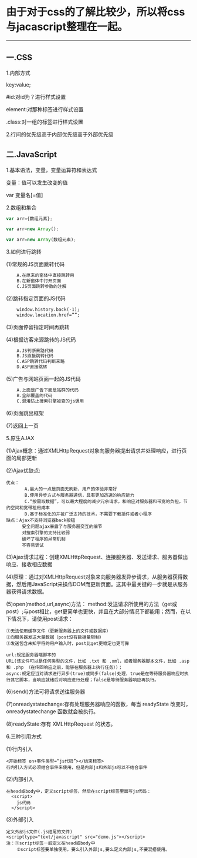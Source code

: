 由于对于css的了解比较少，所以将css与jacascript整理在一起。
=

-----------------------------------------------

## 一.CSS

1.内部方式
  
  key:value;
  
  #id:对id为？进行样式设置
  
  element:对那种标签进行样式设置
  
  .class:对一组的标签进行样式设置


2.行间的优先级高于内部优先级高于外部优先级

## 二.JavaScript
1.基本语法，变量，变量运算符和表达式
 
  变量：值可以发生改变的值
 
  var 变量名[=值]

2.数组和集合
```javascript
var arr={数组元素};

var arr=new Array();

var arr=new Array(数组元素);
```
  
3.如何进行跳转

  (1)常规的JS页面跳转代码

```handlebars
    A.在原来的窗体中直接跳转用
    B.在新窗体中打开页面
    C.JS页面跳转参数的注解
```

 
  (2)跳转指定页面的JS代码
  

```handlebars
    window.history.back(-1);
    window.location.href=””;
```

  (3)页面停留指定时间再跳转
  
  (4)根据访客来源跳转的JS代码
```handlebars
    A.JS判断来路代码
    B.JS直接跳转代码
    C.ASP跳转代码判断来路
    D.ASP直接跳转
```
 (5)广告与网站页面一起的JS代码
```handlebars
    A.上面是广告下面是站群的代码
    B.全部覆盖的代码
    C.混淆防止搜索引擎被查的js调用
```

  (6)页面跳出框架
  
  (7)返回上一页 

5.原生AJAX
 
  (1)Ajax概念：通过XMLHttpRequest对象向服务器提出请求并处理响应，进行页面的局部更新
 
  (2)Ajax优缺点:
    
    优点：
           A.最大的一点是页面无刷新，用户的体验非常好  
           B.使用异步方式与服务器通信，具有更加迅速的响应能力
           C.“按需取数据”，可以最大程度的减少冗余请求，和响应对服务器和带宽的负担，节约空间和宽带租用成本
           D.基于标准化的并被广泛支持的技术，不需要下载插件或者小程序
    缺点：Ajax不支持浏览器back按钮
          安全问题ajax暴露了与服务器交互的细节
          对搜索引擎的支持比较弱
          破坏了程序的异常机制
          不容易调试
 
  (3)Ajax请求过程：创建XMLHttpRequest、连接服务器、发送请求、服务器做出响应、接收相应数据	
  
  (4)原理：通过对XMLHttpRequest对象来向服务器发异步请求，从服务器获得数据，然后用JavaScript来操作DOM而更新页面。这其中最关键的一步就是从服务器获得请求数据。
  
  (5)open(method,url,async)方法：
     method:发送请求所使用的方法（get或post）;与post相比，get更简单也更快，并且在大部分情况下都能用；然而，在以下情况下，请使用post请求：
        
    ①无法使用缓存文件（更新服务器上的文件或数据库）
    ②向服务器发送大量数据（post没有数据量限制）
    ③发送包含未知字符的用户输入时，post比get更稳定也更可靠
    
    url:规定服务器端脚本的
    URL(该文件可以是任何类型的文件，比如 .txt 和 .xml，或者服务器脚本文件，比如 .asp 和 .php （在传回响应之前，能够在服务器上执行任务）)；
    async:规定应当对请求进行异步(true)或同步(false)处理，true是在等待服务器响应时执行其它脚本，当响应就绪后对响应进行处理；false是等待服务器响应再执行。
  
  (6)send()方法可将请求送往服务器
  
  (7)onreadystatechange:存有处理服务器响应的函数，每当 readyState 改变时，onreadystatechange 函数就会被执行。
  
  (8)readyState:存有 XMLHttpRequest 的状态。

6.三种引用方式
 
  (1)行内引入
    
    <开始标签 on+事件类型=“js代码”></结束标签>
    行内引入方式必须结合事件来使用，但是内部js和外部js可以不结合事件
  
  (2)内部引入
     
    在head或body中，定义script标签，然后在script标签里面写js代码：
      <script>
        js代码
      </script>

 (3)外部引入
    
    定义外部js文件(.js结尾的文件)
    <scripttype="text/javascript" src="demo.js"></script>
    注：①script标签一般定义在head或body中
        ②script标签要单独使用，要么引入外部js,要么定义内部js,不要混搭使用。
